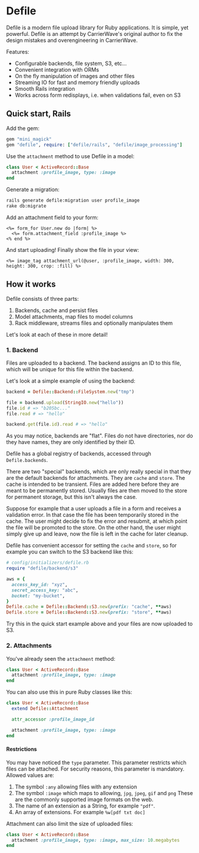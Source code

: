 # Defile

Defile is a modern file upload library for Ruby applications. It is simple, yet
powerful. Defile is an attempt by CarrierWave's original author to fix the
design mistakes and overengineering in CarrierWave.

Features:

- Configurable backends, file system, S3, etc...
- Convenient integration with ORMs
- On the fly manipulation of images and other files
- Streaming IO for fast and memory friendly uploads
- Smooth Rails integration
- Works across form redisplays, i.e. when validations fail, even on S3

## Quick start, Rails

Add the gem:

``` ruby
gem "mini_magick"
gem "defile", require: ["defile/rails", "defile/image_processing"]
```

Use the `attachment` method to use Defile in a model:

``` ruby
class User < ActiveRecord::Base
  attachment :profile_image, type: :image
end
```

Generate a migration:

``` sh
rails generate defile:migration user profile_image
rake db:migrate
```

Add an attachment field to your form:

``` erb
<%= form_for User.new do |form| %>
  <%= form.attachment_field :profile_image %>
<% end %>
```

And start uploading! Finally show the file in your view:

``` erb
<%= image_tag attachment_url(@user, :profile_image, width: 300, height: 300, crop: :fill) %>
```

## How it works

Defile consists of three parts:

1. Backends, cache and persist files
2. Model attachments, map files to model columns
3. Rack middleware, streams files and optionally manipulates them

Let's look at each of these in more detail!

### 1. Backend

Files are uploaded to a backend. The backend assigns an ID to this file, which
will be unique for this file within the backend.

Let's look at a simple example of using the backend:

``` ruby
backend = Defile::Backend::FileSystem.new("tmp")

file = backend.upload(StringIO.new("hello"))
file.id # => "b205bc..."
file.read # => "hello"

backend.get(file.id).read # => "hello"
```

As you may notice, backends are "flat". Files do not have directories, nor do
they have names, they are only identified by their ID.

Defile has a global registry of backends, accessed through `Defile.backends`.

There are two "special" backends, which are only really special in that they
are the default backends for attachments. They are `cache` and `store`. The
cache is intended to be transient. Files are added here before they are meant
to be permanently stored. Usually files are then moved to the store for
permanent storage, but this isn't always the case.

Suppose for example that a user uploads a file in a form and receives a
validation error. In that case the file has been temporarily stored in the
cache. The user might decide to fix the error and resubmit, at which point the
file will be promoted to the store. On the other hand, the user might simply
give up and leave, now the file is left in the cache for later cleanup.

Defile has convenient accessor for setting the `cache` and `store`, so for
example you can switch to the S3 backend like this:

``` ruby
# config/initializers/defile.rb
require "defile/backend/s3"

aws = {
  access_key_id: "xyz",
  secret_access_key: "abc",
  bucket: "my-bucket",
}
Defile.cache = Defile::Backend::S3.new(prefix: "cache", **aws)
Defile.store = Defile::Backend::S3.new(prefix: "store", **aws)
```

Try this in the quick start example above and your files are now uploaded to
S3.

### 2. Attachments

You've already seen the `attachment` method:

``` ruby
class User < ActiveRecord::Base
  attachment :profile_image, type: :image
end
```

You can also use this in pure Ruby classes like this:

``` ruby
class User < ActiveRecord::Base
  extend Defile::Attachment

  attr_accessor :profile_image_id

  attachment :profile_image, type: :image
end
```

#### Restrictions

You may have noticed the `type` parameter. This parameter restricts which files
can be attached. For security reasons, this parameter is mandatory. Allowed
values are:

1. The symbol `:any` allowing files with any extension
2. The symbol `:image` which maps to allowing, `jpg`, `jpeg`, `gif` and `png`
   These are the commonly supported image formats on the web.
3. The name of an extension as a String, for example `"pdf"`.
4. An array of extensions. For example `%w[pdf txt doc]`

Attachment can also limit the size of uploaded files:

``` ruby
class User < ActiveRecord::Base
  attachment :profile_image, type: :image, max_size: 10.megabytes
end
```
